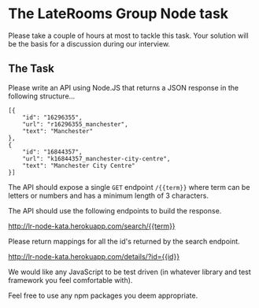 # The LateRooms Group Node task

Please take a couple of hours at most to tackle this task. Your solution will be the basis for a discussion during our interview. 

## The Task

Please write an API using Node.JS that returns a JSON response in the following structure...

```
[{
    "id": "16296355",
    "url": "r16296355_manchester",
    "text": "Manchester"
},
{
    "id": "16844357",
    "url": "k16844357_manchester-city-centre",
    "text": "Manchester City Centre"
}]
```

The API should expose a single ```GET``` endpoint ```/{{term}}``` where term can be letters or numbers and has a minimum length of 3 characters.

The API should use the following endpoints to build the response.

http://lr-node-kata.herokuapp.com/search/{{term}}

Please return mappings for all the id's returned by the search endpoint.

http://lr-node-kata.herokuapp.com/details/?id={{id}}

We would like any JavaScript to be test driven (in whatever library and test framework you feel comfortable with). 

Feel free to use any npm packages you deem appropriate.
